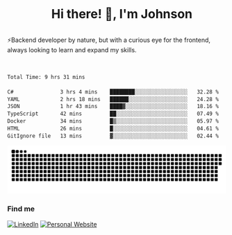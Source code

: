 <div id="user-content-toc">
  <ul align="center">
    <summary><h1 style="display: inline-block">Hi there! 👋, I'm Johnson</h1></summary>
  </ul>
</div>

⚡Backend developer by nature, but with a curious eye for the frontend, always looking to learn and expand my skills.

<br>


<!--START_SECTION:waka-->

```txt
Total Time: 9 hrs 31 mins

C#               3 hrs 4 mins    ████████░░░░░░░░░░░░░░░░░   32.28 %
YAML             2 hrs 18 mins   ██████░░░░░░░░░░░░░░░░░░░   24.28 %
JSON             1 hr 43 mins    ████▓░░░░░░░░░░░░░░░░░░░░   18.16 %
TypeScript       42 mins         ██░░░░░░░░░░░░░░░░░░░░░░░   07.49 %
Docker           34 mins         █▒░░░░░░░░░░░░░░░░░░░░░░░   05.97 %
HTML             26 mins         █░░░░░░░░░░░░░░░░░░░░░░░░   04.61 %
GitIgnore file   13 mins         ▓░░░░░░░░░░░░░░░░░░░░░░░░   02.44 %
```

<!--END_SECTION:waka-->

<picture>
  <source  srcset="https://github.com/joshwambere/joshwambere/blob/output/github-contribution-grid-snake-dark.svg?palette=github-dark">
  <source  srcset="https://github.com/joshwambere/joshwambere/blob/output/github-contribution-grid-snake.svg">
  <img alt="github contribution grid snake animation" src="https://github.com/joshwambere/joshwambere/blob/output/github-contribution-grid-snake.svg">
</picture>

### Find me
<a href="https://www.linkedin.com/in/dusabe-johnson" target="_blank"><img src="https://img.shields.io/badge/LinkedIn-%230077B5.svg?&style=flat&logo=linkedin&logoColor=white" alt="LinkedIn"></a>
‎‎ [![Personal Website](https://img.shields.io/badge/visit-Johnsonis.me-blue)](https://johnsonis.me/)
